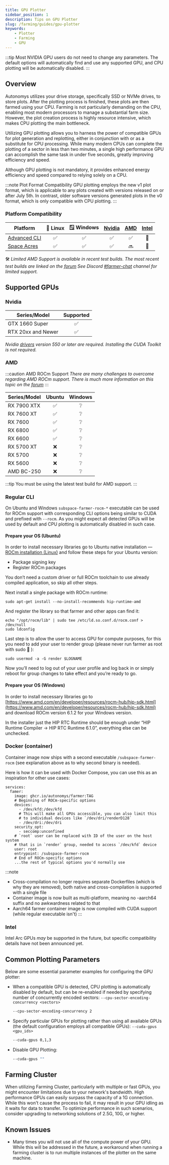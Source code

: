 ```yaml
---
title: GPU Plotter
sidebar_position: 1
description: Tips on GPU Plotter
slug: /farming/guides/gpu-plotter
keywords:
    - Plotter
    - Farming
    - GPU
---
```


:::tip
Most NVIDIA GPU users do not need to change any parameters. The default options will automatically find and use any supported GPU, and CPU plotting will be automatically disabled.
:::

## Overview

Autonomys utilizes your drive storage, specifically SSD or NVMe drives, to store plots. After the plotting process is finished, these plots are then farmed using your CPU. Farming is not particularly demanding on the CPU, enabling most modern processors to manage a substantial farm size. However, the plot creation process is highly resource intensive, which makes CPU plotting the main bottleneck.

Utilizing GPU plotting allows you to harness the power of compatible GPUs for plot generation and replotting, either in conjunction with or as a substitute for CPU processing. While many modern CPUs can complete the plotting of a sector in less than two minutes, a single high performance GPU can accomplish the same task in under five seconds, greatly improving efficiency and speed.

Although GPU plotting is not mandatory, it provides enhanced energy efficiency and speed compared to relying solely on a CPU.


:::note Plot Format Compatibility
GPU plotting employs the new v1 plot format, which is applicable to any plots created with versions released on or after July 5th. In contrast, older software versions generated plots in the v0 format, which is only compatible with CPU plotting.
:::


### Platform Compatibility

| Platform          | 🐧 Linux | 🪟 Windows | [Nvidia](#nvidia) | [AMD](#amd) | [Intel](#intel) |
|-------------------|:-------:|:---------:|:---------:|:-----------:|:------------:|
| [Advanced CLI](https://github.com/autonomys/subspace/releases)          |   ✅    |    ✅     |    ✅     |     ✅      |      🔮      |
| [Space Acres](https://github.com/autonomys/space-acres/releases)       |   ✅    |    ✅     |    ✅     |     🔜      |      🔮      |

🛠️ *Limited AMD Support is available in recent test builds. The most recent test builds are linked on the [forum](https://forum.autonomys.xyz/t/rocm-gpu-support-amd/4440) 
See Discord [#farmer-chat](https://discord.com/channels/864285291518361610/1062507270539321485) channel for limited support.*

## Supported GPUs

### **Nvidia**

| Series/Model        | Supported |
|---|:---:|
| GTX 1660 Super      | ✅ |
| RTX 20xx and Newer  | ✅ |

*Nvidia [drivers](https://developer.nvidia.com/cuda-downloads) version 550 or later are required. Installing the CUDA Toolkit is not required.*

### **AMD**

:::caution AMD ROCm Support
*There are many challenges to overcome regarding AMD ROCm support. There is much more information on this topic on the [forum](https://forum.autonomys.xyz/t/rocm-gpu-support-amd/4440)*
:::

| Series/Model        | Ubuntu |Windows |
|---|:---:|:---:|
| RX 7900 XTX   | ✅ | ❔ |
| RX 7600 XT    | ✅ | ❔ |
| RX 7600       | ✅ | ❔ |
| RX 6800       | ✅ | ❔ |
| RX 6600       | ✅ | ❔ |
| RX 5700 XT    | ❌ | ❔ |
| RX 5700       | ❌ | ❔ |
| RX 5600       | ❌ | ❔ |
| AMD BC-250    | ❌ | ❔ |

:::tip
You must be using the latest test build for AMD support.
:::

### Regular CLI

On Ubuntu and Windows `subspace-farmer-rocm-*` executable can be used for ROCm support with corresponding CLI options being similar to CUDA and prefixed with `--rocm`.
As you might expect all detected GPUs will be used by default and CPU plotting is automatically disabled in such case.

#### Prepare your OS (Ubuntu)

In order to install necessary libraries go to Ubuntu native installation — [ROCm installation (Linux)](https://rocm.docs.amd.com/projects/install-on-linux/en/docs-6.2.2/install/native-install/ubuntu.html) and follow these steps for your Ubuntu version:

- Package signing key
- Register ROCm packages

You don’t need a custom driver or full ROCm toolchain to use already compiled application, so skip all other steps.

Next install a single package with ROCm runtime:

```text
sudo apt-get install --no-install-recommends hip-runtime-amd
```
And register the library so that farmer and other apps can find it:

```text
echo "/opt/rocm/lib" | sudo tee /etc/ld.so.conf.d/rocm.conf > /dev/null
sudo ldconfig
```

Last step is to allow the user to access GPU for compute purposes, for this you need to add your user to render group (please never run farmer as root with sudo :pray: ):

```text
sudo usermod -a -G render $LOGNAME
```

Now you’ll need to log out of your user profile and log back in or simply reboot for group changes to take effect and you’re ready to go.

#### Prepare your OS (Windows)

In order to install necessary libraries go to [https://www.amd.com/en/developer/resources/rocm-hub/hip-sdk.html](https://www.amd.com/en/developer/resources/rocm-hub/hip-sdk.html) and download ROCm version 6.1.2 for your Windows version.

In the installer just the HIP RTC Runtime should be enough under “HIP Runtime Compiler → HIP RTC Runtime 6.1.0”, everything else can be unchecked.

### Docker (container)

Container image now ships with a second executable `/subspace-farmer-rocm` (see explanation above as to why second binary is needed).

Here is how it can be used with Docker Compose, you can use this as an inspiration for other use cases:

```text
services:
  famer:
    image: ghcr.io/autonomys/farmer:TAG
    # Beginning of ROCm-specific options
    devices:
      - /dev/kfd:/dev/kfd
      # This will make all GPUs accessible, you can also limit this
      # to individual devices like `/dev/dri/renderD128`
      - /dev/dri:/dev/dri
    security_opt:
      - seccomp:unconfined
    # `root` user can be replaced with ID of the user on the host system
    # that is in `render` group, needed to access `/dev/kfd` device
    user: root
    entrypoint: /subspace-farmer-rocm
    # End of ROCm-specific options
    ...the rest of typical options you'd normally use
```

:::note
- Cross-compilation no longer requires separate Dockerfiles (which is why they are removed), both native and cross-compilation is supported with a single file
- Container image is now built as multi-platform, meaning no -aarch64 suffix and no awkwardness related to that
- Aarch64 farmer container image is now compiled with CUDA support (while regular executable isn't)
:::

### **Intel**

Intel Arc GPUs *may* be supported in the future, but specific compatibility details have not been announced yet.


## Common Plotting Parameters

Below are some essential parameter examples for configuring the GPU plotter:

- When a compatible GPU is detected, CPU plotting is automatically disabled by default, but can be re-enabled if needed by specifying number of concurrently encoded sectors:
  `--cpu-sector-encoding-concurrency <sectors>`

  ```bash
  --cpu-sector-encoding-concurrency 2
  ```
- Specify particular GPUs for plotting rather than using all available GPUs (the default configuration employs all compatible GPUs):
  `--cuda-gpus <gpu_ids>`

  ```bash
  --cuda-gpus 0,1,3
  ```

- Disable GPU Plotting:

  ```bash
  --cuda-gpus ""
  ```

## Farming Cluster
  
When utilizing Farming Cluster, particularly with multiple or fast GPUs, you might encounter limitations due to your network's bandwidth. High performance GPUs can easily surpass the capacity of a 1G connection. While this won't cause the process to fail, it may result in your GPU idling as it waits for data to transfer. To optimize performance in such scenarios, consider upgrading to networking solutions of 2.5G, 10G, or higher.


## Known Issues

- Many times you will not use all of the compute power of your GPU. While this will be addressed in the future, a workaround when running a farming cluster is to run multiple instances of the plotter on the same machine.